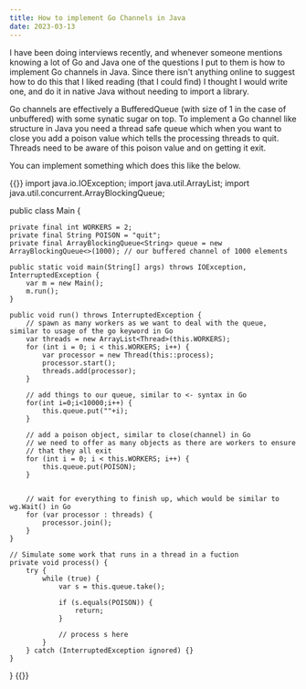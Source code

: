 ```yaml
---
title: How to implement Go Channels in Java
date: 2023-03-13
---
```


I have been doing interviews recently, and whenever someone mentions knowing a lot of Go and Java one of the questions I put to them is how to implement Go channels in Java. Since there isn't anything online to suggest how to do this that I liked reading (that I could find) I thought I would write one, and do it in native Java without needing to import a library.

Go channels are effectively a BufferedQueue (with size of 1 in the case of unbuffered) with some synatic sugar on top. To implement a Go channel like structure in Java you need a thread safe queue which when you want to close you add a poison value which tells the processing threads to quit. Threads need to be aware of this poison value and on getting it exit. 

You can implement something which does this like the below.

{{<highlight java>}}
import java.io.IOException;
import java.util.ArrayList;
import java.util.concurrent.ArrayBlockingQueue;

public class Main {

    private final int WORKERS = 2;
    private final String POISON = "quit";
    private final ArrayBlockingQueue<String> queue = new ArrayBlockingQueue<>(1000); // our buffered channel of 1000 elements

    public static void main(String[] args) throws IOException, InterruptedException {
        var m = new Main();
        m.run();
    }

    public void run() throws InterruptedException {
        // spawn as many workers as we want to deal with the queue, similar to usage of the go keyword in Go
        var threads = new ArrayList<Thread>(this.WORKERS);
        for (int i = 0; i < this.WORKERS; i++) {
            var processor = new Thread(this::process);
            processor.start();
            threads.add(processor);
        }

        // add things to our queue, similar to <- syntax in Go
        for(int i=0;i<10000;i++) {
            this.queue.put(""+i);
        }

        // add a poison object, similar to close(channel) in Go
        // we need to offer as many objects as there are workers to ensure
        // that they all exit
        for (int i = 0; i < this.WORKERS; i++) {
            this.queue.put(POISON);
        }


        // wait for everything to finish up, which would be similar to wg.Wait() in Go
        for (var processor : threads) {
            processor.join();
        }
    }

    // Simulate some work that runs in a thread in a fuction
    private void process() {
        try {
            while (true) {
                var s = this.queue.take();

                if (s.equals(POISON)) {
                    return;
                }

                // process s here
            }
        } catch (InterruptedException ignored) {}
    }
}
{{</highlight>}}
